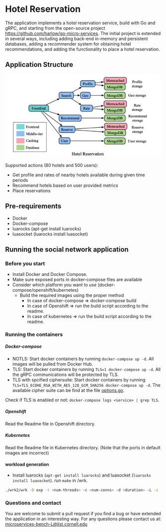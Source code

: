 # Hotel Reservation

The application implements a hotel reservation service, build with Go and gRPC, and starting from the open-source project https://github.com/harlow/go-micro-services. The initial project is extended in several ways, including adding back-end in-memory and persistent databases, adding a recommender system for obtaining hotel recommendations, and adding the functionality to place a hotel reservation. 

## Application Structure

![hotel](hotel_arch.png)

Supported actions (80 hotels and 500 users): 
* Get profile and rates of nearby hotels available during given time periods
* Recommend hotels based on user provided metrics
* Place reservations

## Pre-requirements
- Docker
- Docker-compose
- luarocks (apt-get install luarocks)
- luasocket (luarocks install luasocket)

## Running the social network application
### Before you start
- Install Docker and Docker Compose.
- Make sure exposed ports in docker-compose files are available
- Consider which platform you want to use (docker-compose/openshift/kubernetes)
    - Build the required images using the proper method
        - In case of docker-compose => docker-compose build
        - In case of Openshift => run the build script according to the readme.
        - In case of kubernetes => run the build script according to the readme.

### Running the containers
##### Docker-compose
- NOTLS: Start docker containers by running `docker-compose up -d`. All images will be pulled from Docker Hub.
- TLS: Start docker containers by running `TLS=1 docker-compose up -d`. All the gRPC communications will be protected by TLS.
- TLS with spcified ciphersuite: Start docker containers by running `TLS=TLS_ECDHE_RSA_WITH_AES_128_GCM_SHA256 docker-compose up -d`. The available cipher suite can be find at the file [options.go](tls/options.go#L21).

Check if TLS is enabled or not: `docker-compose logs <service> | grep TLS`.

##### Openshift
Read the Readme file in Openshift directory.

##### Kubernetes
Read the Readme file in Kubernetes directory. (Note that the ports in default images are incorrect)

#### workload generation

 - Install luarocks (`apt-get install luarocks`) and luasocket (`luarocks install luasocket`). run `make` in /wrk. 

```bash
./wrk2/wrk -D exp -t <num-threads> -c <num-conns> -d <duration> -L -s ./wrk2/scripts/hotel-reservation/mixed-workload_type_1.lua http://x.x.x.x:5000 -R <reqs-per-sec>
```

### Questions and contact

You are welcome to submit a pull request if you find a bug or have extended the application in an interesting way. For any questions please contact us at: <microservices-bench-L@list.cornell.edu>
